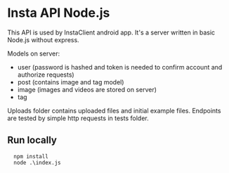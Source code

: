 # Insta API Node.js

This API is used by InstaClient android app. It's a server written in basic Node.js without express.

Models on server:
- user (password is hashed and token is needed to confirm account and authorize requests)
- post (contains image and tag model)
- image (images and videos are stored on server)
- tag

Uploads folder contains uploaded files and initial example files.
Endpoints are tested by simple http requests in tests folder.

## Run locally

```
  npm install
  node .\index.js
```

